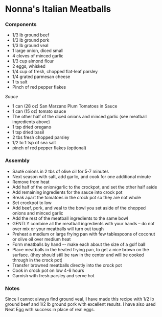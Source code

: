 # Nonna's Italian Meatballs

### Components

* 1/3 lb ground beef
* 1/3 lb ground pork
* 1/3 lb ground veal
* 1 large onion, diced small
* 4 cloves of minced garlic
* 1/3 cup almond flour
* 2 eggs, whisked
* 1/4 cup of fresh, chopped flat-leaf parsley
* 1/4 grated parmesan cheese
* 1 ts salt
* Pinch of red pepper flakes

_Sauce_
* 1 can (28 oz) San Marzano Plum Tomatoes in Sauce
* 1 can (15 oz) tomato sauce
* The other half of the diced onions and minced garlic (see meatball ingredients above)
* 1 tsp dried oregano
* 1 tsp dried basil
* 2 tbs fresh chopped parsley
* 1/2 to 1 tsp of sea salt
* pinch of red pepper flakes (optional)

### Assembly
* Sauté onions in 2 tbs of olive oil for 5-7 minutes
* Next season with salt, add garlic, and cook for one additional minute
* Remove from heat
* Add half of the onion/garlic to the crockpot, and set the other half aside
* Add remaining ingredients for the sauce into crock pot
* Break apart the tomatoes in the crock pot so they are not whole
* Set crockpot to low
* Add beef, pork, and veal to the bowl you set aside of the chopped onions and minced garlic
* Add the rest of the meatball ingredients to the same bowl
* GENTLY combine all the meatball ingredients with your hands – do not over mix or your meatballs will turn out tough
* Preheat a medium or large frying pan with few tablespoons of coconut or olive oil over medium heat
* Form meatballs by hand -- make each about the size of a golf ball
* Place meatballs in the heated frying pan, to get a nice brown on the surface. (they should still be raw in the center and will be cooked through in the crock pot)
* Transfer browned meatballs directly into the crock pot
* Cook in crock pot on low 4-6 hours
* Garnish with fresh parsley and serve hot

### Notes
Since I cannot always find ground veal, I have made this recipe with 1/2 lb ground beef and 1/2 lb ground pork with excellent results. I have also used Neat Egg with success in place of real eggs.
